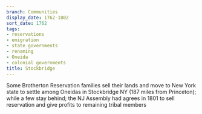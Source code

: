 ```yaml
---
branch: Communities
display_date: 1762-1802
sort_date: 1762
tags:
- reservations
- emigration
- state governments
- renaming
- Oneida
- colonial governments
title: Stockbridge
---
```


Some Brotherton Reservation families sell their lands and move to New York state to settle among Oneidas in Stockbridge NY (187 miles from Princeton); while a few stay behind; the NJ Assembly had agrees in 1801  to sell reservation and give profits to remaining tribal members
